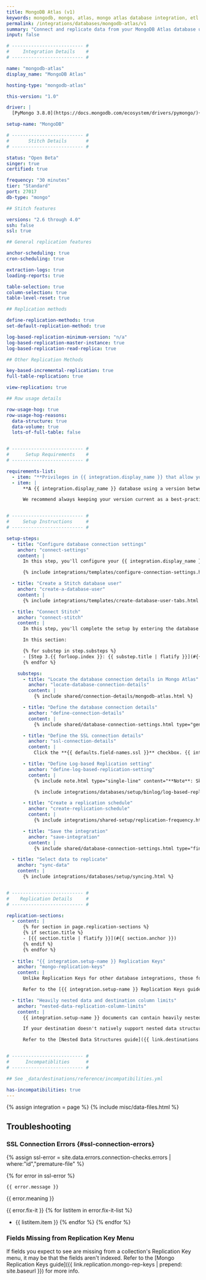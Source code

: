 ```yaml
---
title: MongoDB Atlas (v1)
keywords: mongodb, mongo, atlas, mongo atlas database integration, etl mongo, mongodb etl
permalink: /integrations/databases/mongodb-atlas/v1
summary: "Connect and replicate data from your MongoDB Atlas database using Stitch's MongoDB integration."
input: false

# -------------------------- #
#     Integration Details    #
# -------------------------- #

name: "mongodb-atlas"
display_name: "MongoDB Atlas"

hosting-type: "mongodb-atlas"

this-version: "1.0"

driver: |
  [PyMongo 3.8.0](https://docs.mongodb.com/ecosystem/drivers/pymongo/){:target="new"}

setup-name: "MongoDB"

# -------------------------- #
#       Stitch Details       #
# -------------------------- #

status: "Open Beta"
singer: true
certified: true

frequency: "30 minutes"
tier: "Standard"
port: 27017
db-type: "mongo"

## Stitch features

versions: "2.6 through 4.0"
ssh: false
ssl: true

## General replication features

anchor-scheduling: true
cron-scheduling: true

extraction-logs: true
loading-reports: true

table-selection: true
column-selection: true
table-level-reset: true

## Replication methods

define-replication-methods: true
set-default-replication-method: true

log-based-replication-minimum-version: "n/a"
log-based-replication-master-instance: true
log-based-replication-read-replica: true

## Other Replication Methods

key-based-incremental-replication: true
full-table-replication: true

view-replication: true

## Row usage details

row-usage-hog: true
row-usage-hog-reasons:
  data-structure: true
  data-volume: true
  lots-of-full-table: false


# -------------------------- #
#      Setup Requirements    #
# -------------------------- #

requirements-list:
  - item: "**Privileges in {{ integration.display_name }} that allow you to create/manage users.** This is required to create the Stitch database user."
  - item: |
      **A {{ integration.display_name }} database using a version between {{ integration.versions | replace:"through","and" }}.** While older versions may be connected to Stitch, we may not be able to provide support for issues that arise due to unsupported versions.

      We recommend always keeping your version current as a best-practice. If you encounter connection issues or other unexpected behavior, verify that your {{ integration.display_name }} version is one supported by Stitch.


# -------------------------- #
#     Setup Instructions     #
# -------------------------- #

setup-steps:
  - title: "Configure database connection settings"
    anchor: "connect-settings"
    content: |
      In this step, you'll configure your {{ integration.display_name }} cluster to allow traffic from Stitch to access it. This is accomplished by whitelisting Stitch's IP addresses in the cluster's IP address whitelist in {{ integration.display_name }}.

      {% include integrations/templates/configure-connection-settings.html %}

  - title: "Create a Stitch database user"
    anchor: "create-a-database-user"
    content: |
      {% include integrations/templates/create-database-user-tabs.html override-user-setup=true %}

  - title: "Connect Stitch"
    anchor: "connect-stitch"
    content: |
      In this step, you'll complete the setup by entering the database's connection details and defining replication settings in Stitch.

      In this section:

      {% for substep in step.substeps %}
      - [Step 3.{{ forloop.index }}: {{ substep.title | flatify }}](#{{ substep.anchor }})
      {% endfor %}

    substeps:
      - title: "Locate the database connection details in Mongo Atlas"
        anchor: "locate-database-connection-details"
        content: |
          {% include shared/connection-details/mongodb-atlas.html %}

      - title: "Define the database connection details"
        anchor: "define-connection-details"
        content: |
          {% include shared/database-connection-settings.html type="general" %}

      - title: "Define the SSL connection details"
        anchor: "ssl-connection-details"
        content: |
          Click the **{{ defaults.field-names.ssl }}** checkbox. {{ integration.display_name }} requires SSL to connect successfully.

      - title: "Define Log-based Replication setting"
        anchor: "define-log-based-replication-setting"
        content: |
          {% include note.html type="single-line" content="**Note**: Skip this step if you're not planning to use Log-based Incremental Replication. [Click to skip ahead](#create-replication-schedule)." %}

          {% include integrations/databases/setup/binlog/log-based-replication-default-setting.html %}

      - title: "Create a replication schedule"
        anchor: "create-replication-schedule"
        content: |
          {% include integrations/shared-setup/replication-frequency.html %}

      - title: "Save the integration"
        anchor: "save-integration"
        content: |
          {% include shared/database-connection-settings.html type="finish-up" %}

  - title: "Select data to replicate"
    anchor: "sync-data"
    content: |
      {% include integrations/databases/setup/syncing.html %}


# -------------------------- #
#    Replication Details     #
# -------------------------- #

replication-sections:
  - content: |
      {% for section in page.replication-sections %}
      {% if section.title %}
      - [{{ section.title | flatify }}](#{{ section.anchor }})
      {% endif %}
      {% endfor %}
      
  - title: "{{ integration.setup-name }} Replication Keys"
    anchor: "mongo-replication-keys"
    content: |
      Unlike Replication Keys for other database integrations, those for {{ integration.setup-name }} have special considerations due to {{ integration.setup-name }} functionality. For example: {{ integration.setup-name }} allows multiple data types in a single field, which can cause records to be skipped during replication.

      Refer to the [{{ integration.setup-name }} Replication Keys guide]({{ rep-key | prepend: site.baseurl }}) before you define the Replication Keys for your {{ object }}s, as incorrectly defining Replication Keys can cause data discrepancies.

  - title: "Heavily nested data and destination column limits"
    anchor: "nested-data-replication-column-limits"
    content: |
      {{ integration.setup-name }} documents can contain heavily nested data, meaning an attribute can contain many other attributes.

      If your destination doesn't natively support nested data structures, Stitch will de-nest them to load them into the destination. Depending on how deeply nested the data is and the per table column limit of the destination, Stitch may encounter issues when loading heavily nested data.

      Refer to the [Nested Data Structures guide]({{ link.destinations.storage.nested-structures | prepend: site.baseurl }}) for more info and examples.


# -------------------------- #
#      Incompatiblities      #
# -------------------------- #

## See _data/destinations/reference/incompatibilities.yml

has-incompatibilities: true
---
```

{% assign integration = page %}
{% include misc/data-files.html %}

## Troubleshooting

### SSL Connection Errors {#ssl-connection-errors}

{% assign ssl-error = site.data.errors.connection-checks.errors | where:"id","premature-file" %}

{% for error in ssl-error %}
```
{{ error.message }}
```

{{ error.meaning }}

{{ error.fix-it }}
{% for listitem in error.fix-it-list %}
- {{ listitem.item }}
{% endfor %}
{% endfor %}

### Fields Missing from Replication Key Menu

If fields you expect to see are missing from a collection's Replication Key menu, it may be that the fields aren't indexed. Refer to the [Mongo Replication Keys guide]({{ link.replication.mongo-rep-keys | prepend: site.baseurl }}) for more info.
